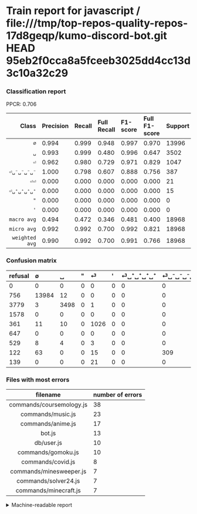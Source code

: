 # Train report for javascript / file:///tmp/top-repos-quality-repos-17d8geqp/kumo-discord-bot.git HEAD 95eb2f0cca8a5fceeb3025dd4cc13d3c10a32c29

### Classification report

PPCR: 0.706

| Class | Precision | Recall | Full Recall | F1-score | Full F1-score | Support | Full Support | PPCR |
|------:|:----------|:-------|:------------|:---------|:---------|:--------|:-------------|:-----|
| `∅` | 0.994| 0.999| 0.948| 0.997| 0.970| 13996| 14752| 0.949 |
| `␣` | 0.993| 0.999| 0.480| 0.996| 0.647| 3502| 7281| 0.481 |
| `⏎` | 0.962| 0.980| 0.729| 0.971| 0.829| 1047| 1408| 0.744 |
| `⏎␣⁻␣⁻␣⁻␣⁻` | 1.000| 0.798| 0.607| 0.888| 0.756| 387| 509| 0.760 |
| `⏎⏎` | 0.000| 0.000| 0.000| 0.000| 0.000| 21| 160| 0.131 |
| `⏎␣⁺␣⁺␣⁺␣⁺` | 0.000| 0.000| 0.000| 0.000| 0.000| 15| 544| 0.028 |
| `"` | 0.000| 0.000| 0.000| 0.000| 0.000| 0| 1578| 0.000 |
| `'` | 0.000| 0.000| 0.000| 0.000| 0.000| 0| 647| 0.000 |
| `macro avg` | 0.494| 0.472| 0.346| 0.481| 0.400| 18968| 26879| 0.706 |
| `micro avg` | 0.992| 0.992| 0.700| 0.992| 0.821| 18968| 26879| 0.706 |
| `weighted avg` | 0.990| 0.992| 0.700| 0.991| 0.766| 18968| 26879| 0.706 |

### Confusion matrix

|refusal|  ∅| ␣| "| ⏎| '| ⏎␣⁺␣⁺␣⁺␣⁺| ⏎␣⁻␣⁻␣⁻␣⁻| ⏎⏎| 
|:---|:---|:---|:---|:---|:---|:---|:---|:---|
|0 |0 |0 |0 |0 |0 |0 |0 |0 |
|756 |13984 |12 |0 |0 |0 |0 |0 |0 |
|3779 |3 |3498 |0 |1 |0 |0 |0 |0 |
|1578 |0 |0 |0 |0 |0 |0 |0 |0 |
|361 |11 |10 |0 |1026 |0 |0 |0 |0 |
|647 |0 |0 |0 |0 |0 |0 |0 |0 |
|529 |8 |4 |0 |3 |0 |0 |0 |0 |
|122 |63 |0 |0 |15 |0 |0 |309 |0 |
|139 |0 |0 |0 |21 |0 |0 |0 |0 |

### Files with most errors

| filename | number of errors|
|:----:|:-----|
| commands/coursemology.js | 38 |
| commands/music.js | 23 |
| commands/anime.js | 17 |
| bot.js | 13 |
| db/user.js | 10 |
| commands/gomoku.js | 10 |
| commands/covid.js | 8 |
| commands/minesweeper.js | 7 |
| commands/solver24.js | 7 |
| commands/minecraft.js | 7 |

<details>
    <summary>Machine-readable report</summary>
```json
{
  "cl_report": {"\"": {"f1-score": 0.0, "precision": 0.0, "recall": 0.0, "support": 0}, "\u0027": {"f1-score": 0.0, "precision": 0.0, "recall": 0.0, "support": 0}, "macro avg": {"f1-score": 0.4814170013302302, "precision": 0.49363211455187916, "recall": 0.47204908919164407, "support": 18968}, "micro avg": {"f1-score": 0.9920392239561366, "precision": 0.9920392239561366, "recall": 0.9920392239561366, "support": 18968}, "weighted avg": {"f1-score": 0.990883418754442, "precision": 0.9902106865102903, "recall": 0.9920392239561366, "support": 18968}, "\u2205": {"f1-score": 0.9965437377516478, "precision": 0.9939583481413036, "recall": 0.9991426121749071, "support": 13996}, "\u23ce": {"f1-score": 0.9711310932323711, "precision": 0.9624765478424016, "recall": 0.9799426934097422, "support": 1047}, "\u23ce\u23ce": {"f1-score": 0.0, "precision": 0.0, "recall": 0.0, "support": 21}, "\u23ce\u2423\u207a\u2423\u207a\u2423\u207a\u2423\u207a": {"f1-score": 0.0, "precision": 0.0, "recall": 0.0, "support": 15}, "\u23ce\u2423\u207b\u2423\u207b\u2423\u207b\u2423\u207b": {"f1-score": 0.8879310344827586, "precision": 1.0, "recall": 0.7984496124031008, "support": 387}, "\u2423": {"f1-score": 0.9957301451750641, "precision": 0.9926220204313281, "recall": 0.9988577955454027, "support": 3502}},
  "cl_report_full": {"\"": {"f1-score": 0.0, "precision": 0.0, "recall": 0.0, "support": 1578}, "\u0027": {"f1-score": 0.0, "precision": 0.0, "recall": 0.0, "support": 647}, "macro avg": {"f1-score": 0.4003510997320164, "precision": 0.49363211455187916, "recall": 0.34551670605126056, "support": 26879}, "micro avg": {"f1-score": 0.8208606888127904, "precision": 0.9920392239561366, "recall": 0.7000632464005357, "support": 26879}, "weighted avg": {"f1-score": 0.765730207108531, "precision": 0.8837501939024186, "recall": 0.7000632464005357, "support": 26879}, "\u2205": {"f1-score": 0.9704035252073142, "precision": 0.9939583481413036, "recall": 0.9479392624728851, "support": 14752}, "\u23ce": {"f1-score": 0.8294260307194825, "precision": 0.9624765478424016, "recall": 0.7286931818181818, "support": 1408}, "\u23ce\u23ce": {"f1-score": 0.0, "precision": 0.0, "recall": 0.0, "support": 160}, "\u23ce\u2423\u207a\u2423\u207a\u2423\u207a\u2423\u207a": {"f1-score": 0.0, "precision": 0.0, "recall": 0.0, "support": 544}, "\u23ce\u2423\u207b\u2423\u207b\u2423\u207b\u2423\u207b": {"f1-score": 0.7555012224938876, "precision": 1.0, "recall": 0.6070726915520629, "support": 509}, "\u2423": {"f1-score": 0.6474780194354466, "precision": 0.9926220204313281, "recall": 0.48042851256695507, "support": 7281}},
  "ppcr": 0.7056810149187098
}
```
</details>
